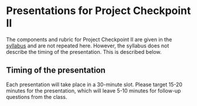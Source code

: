 # Presentations for Project Checkpoint II

The components and rubric for Project Checkpoint II are given in the
[syllabus](syllabus.md#project-checkpoints) and are not repeated here. However, the syllabus does not describe the timing of the presentation. This is described below.

## Timing of the presentation

Each presentation will take place in a 30-minute slot. Please target 15-20 minutes for the presentation, which will leave 5-10 minutes for follow-up questions from the class.



